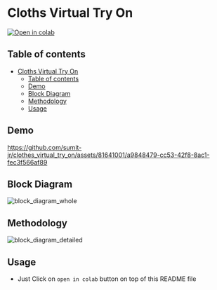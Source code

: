 # Cloths Virtual Try On
[![Open in colab](https://colab.research.google.com/assets/colab-badge.svg)](https://colab.research.google.com/github/sumit-jr/clothes_virtual_try_on/blob/main/setup_gradio.ipynb)

## Table of contents
- [Cloths Virtual Try On](#cloths-virtual-try-on)
  - [Table of contents](#table-of-contents)
  - [Demo](#demo)
  - [Block Diagram](#block-diagram)
  - [Methodology](#methodology)
  - [Usage](#usage)

## Demo

https://github.com/sumit-jr/clothes_virtual_try_on/assets/81641001/a9848479-cc53-42f8-8ac1-fec3f566af89


## Block Diagram
![block_diagram_whole](https://github.com/sumit-jr/clothes_virtual_try_on/assets/81641001/c28869dd-2c8a-4ece-b71f-21e50a2fed59)


## Methodology
![block_diagram_detailed](https://github.com/sumit-jr/clothes_virtual_try_on/assets/81641001/1d962cef-4457-4f7d-8bca-d42d6a21601d)


## Usage
- Just Click on `open in colab` button on top of this README file

